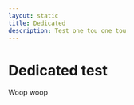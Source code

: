 ```yaml
---
layout: static
title: Dedicated
description: Test one tou one tou
---
```


# Dedicated test

Woop woop
